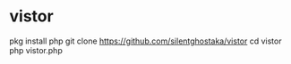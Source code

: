 # vistor
pkg install php
git clone https://github.com/silentghostaka/vistor
cd vistor
php vistor.php
